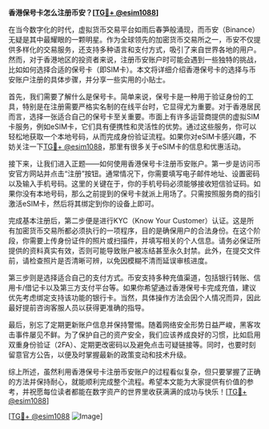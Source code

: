 **香港保号卡怎么注册币安？[[TG💪+ @esim1088](https://t.me/s/esim1088)]**

在当今数字化的时代，虚拟货币交易平台如雨后春笋般涌现，而币安（Binance）无疑是其中最耀眼的一颗明星。作为全球领先的加密货币交易所之一，币安不仅提供多样化的交易服务，还支持多种语言和支付方式，吸引了来自世界各地的用户。然而，对于香港地区的投资者来说，注册币安账户时可能会遇到一些独特的挑战，比如如何选择合适的保号卡（即SIM卡）。本文将详细介绍香港保号卡的选择与币安账户注册的具体步骤，并分享一些实用的小贴士。

首先，我们需要了解什么是保号卡。简单来说，保号卡是一种用于验证身份的工具，特别是在注册需要严格实名制的在线平台时，它显得尤为重要。对于香港居民而言，选择一张适合自己的保号卡至关重要。市面上有许多运营商提供的虚拟SIM卡服务，例如eSIM卡，它们具有便携性和灵活性的优势。通过这些服务，你可以轻松地获取一个本地号码，从而完成身份验证流程。如果你对eSIM卡感兴趣，不妨关注一下[TG💪+ @esim1088](https://t.me/s/esim1088)，那里有很多关于eSIM卡的信息和优惠活动。

接下来，让我们进入正题——如何使用香港保号卡注册币安账户。第一步是访问币安官方网站并点击“注册”按钮。通常情况下，你需要填写电子邮件地址、设置密码以及输入手机号码。这里的关键在于，你的手机号码必须能够接收短信验证码。如果你没有本地号码，那么之前提到的保号卡就派上用场了。只需按照服务商的指引激活eSIM卡，然后将其绑定到你的设备上即可。

完成基本注册后，第二步便是进行KYC（Know Your Customer）认证。这是所有加密货币交易所都必须执行的一项程序，目的是确保用户的合法身份。在这个阶段，你需要上传身份证件的照片或扫描件，并填写相关的个人信息。请务必保证所提供的资料真实有效，否则可能导致账户被冻结甚至永久封禁。此外，在提交文件前，请检查照片是否清晰可辨，以免因模糊不清而延误审核进度。

第三步则是选择适合自己的支付方式。币安支持多种充值渠道，包括银行转账、信用卡/借记卡以及第三方支付平台等。如果你希望通过香港保号卡完成充值，建议优先考虑绑定支持该功能的银行卡。当然，具体操作方法会因个人情况而异，因此最好提前咨询客服人员以获得更准确的指导。

最后，别忘了定期更新账户信息并保持警惕。随着网络安全形势日益严峻，黑客攻击事件屡见不鲜。为了保护自己的资产安全，我们应该养成良好的习惯，比如启用双重身份验证（2FA）、定期更改密码以及避免点击可疑链接等。同时，也要时刻留意官方公告，以便及时掌握最新的政策变动和技术升级。

综上所述，虽然利用香港保号卡注册币安账户的过程看似复杂，但只要掌握了正确的方法并保持耐心，就能顺利完成整个流程。希望本文能为大家提供有价值的参考，并祝愿每位读者都能在数字资产的世界里收获满满的成功与快乐！[[TG💪+ @esim1088](https://t.me/s/esim1088)] 

[[TG💪+ @esim1088](https://t.me/s/esim1088) ![Image](https://i.postimg.cc/4NQfJmqS/Snipaste-2025-05-13-00-14-12.png)]